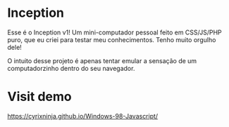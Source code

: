 # Inception
Esse é o Inception v1!
Um mini-computador pessoal feito em CSS/JS/PHP puro, que eu criei para testar meu conhecimentos. Tenho muito orgulho dele!

O intuito desse projeto é apenas tentar emular a sensação de um computadorzinho dentro do seu navegador.

# Visit demo
https://cyrixninja.github.io/Windows-98-Javascript/
